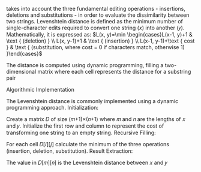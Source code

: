 takes into account the three fundamental editing operations - insertions, deletions and substitutions - in order to evaluate the dissimilarity between two strings.
Levenshtein distance is defined as the minimum number of single-character edits required to convert one string (𝑥) into another (𝑦). Mathematically, it is expressed as:
$L(x, y)=\min \begin{cases}L(x-1, y)+1 & \text { (deletion) } \\ L(x, y-1)+1 & \text { (insertion) } \\ L(x-1, y-1)+\text { cost } & \text { (substitution, where cost = 0 if characters match, otherwise 1) }\end{cases}$

The distance is computed using dynamic programming, filling a two-dimensional matrix where each cell represents the distance for a substring pair






Algorithmic Implementation

The Levenshtein distance is commonly implemented using a dynamic programming approach.
Initialization:

Create a matrix 𝐷 of size (𝑚+1)×(𝑛+1) where 𝑚 and 𝑛 are the lengths of 𝑥 and 𝑦.
Initialize the first row and column to represent the cost of transforming one string to an empty string.
Recursive Filling:

For each cell 
𝐷[𝑖][𝑗] calculate the minimum of the three operations (insertion, deletion, substitution).
Result Extraction:

The value in 
𝐷[𝑚][𝑛] is the Levenshtein distance between 𝑥 and 𝑦
